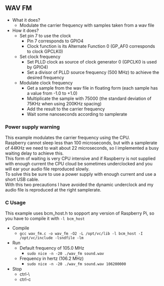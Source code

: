 ## WAV FM
- What it does?
    - Modulate the carrier frequency with samples taken from a wav file
- How it does?
    - Set pin 7 to use the clock
      - Pin 7 corresponds to GPIO4
      - Clock function is its Alternate Function 0 (GP_AF0 corresponds to clock GPCLK0)
    - Set clock frequency
      - Set PLLD clock as source of clock generator 0 (GPCLK0 is used by GPIO4)
      - Set a divisor of PLLD source frequency (500 MHz) to achieve the desired frequency
    - Modulate clock frequency
      - Get a sample from the wav file in floating form (each sample has a value from -1.0 to +1.0)
      - Multiplicate the sample with 75000 (the standard deviation of 75KHz when using 200KHz spacing)
      - Add the result to the carrier frequency
      - Wait some nanoseconds according to samplerate

### Power supply warning
This example modulates the carrier frequency using the CPU.  
Raspberry cannot sleep less than 100 microseconds, but with a samplerate of 44KHz we need to wait about 22 microseconds, so I implemented a busy waiting delay to achieve this.  
This form of waiting is very CPU intensive and if Raspberry is not supplied with enough current the CPU cloud be sometimes underclocked and you will ear your audio file reproduced slowly.  
To solve this be sure to use a power supply with enough current and use a short USB cable.  
With this two precautions I have avoided the dynamic underclock and my audio file is reproduced at the right samplerate.  

### C Usage
This example uses bcm_host.h to sopport any version of Raspberry Pi, so you have to compile it with `-l bcm_host`
- Compile
  - `gcc wav_fm.c -o wav_fm -O2 -L /opt/vc/lib -l bcm_host -I /opt/vc/include -lsndfile -lm`
- Run
  - Default frequency of 105.0 MHz
    - `sudo nice -n -20 ./wav_fm sound.wav`
  - Frequency in hertz (106.2 MHz)
    - `sudo nice -n -20 ./wav_fm sound.wav 106200000`
- Stop
  - ctrl-\
  - ctrl-c
  
